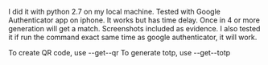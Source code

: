 I did it with python 2.7 on my local machine.
Tested with Google Authenticator app on iphone. It works but has time delay. Once in 4 or more generation will get a match. Screenshots included as evidence. I also tested it if run the command exact same time as google authenticator, it will work.

To create QR code, use --get--qr
To generate totp, use --get--totp